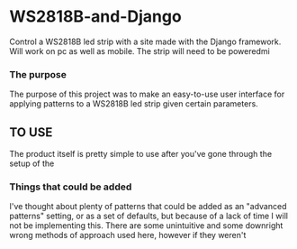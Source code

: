 # WS2818B-and-Django
Control a WS2818B led strip with a site made with the Django framework. Will work on pc as well as mobile. The strip will need to be poweredmi

### The purpose
The purpose of this project was to make an easy-to-use user interface for applying patterns to a WS2818B led strip given certain parameters. 

## TO USE
The product itself is pretty simple to use after you've gone through the setup of the 
### Things that could be added
I've thought about plenty of patterns that could be added as an "advanced patterns" setting, or as a set of defaults, but because of a lack of time I will not be implementing this. 
There are some unintuitive and some downright wrong methods of approach used here, however if they weren't
